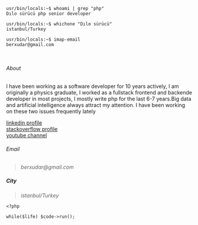 

 
 ```console
 usr/bin/locals:~$ whoami | grep "php"
 Dılo sürücü php senior developer

 usr/bin/locals:~$ whichone "Dılo sürücü"
 istanbul/Turkey

usr/bin/locals:~$ imap-email 
 berxudar@gmail.com



 ```

###### About 
I have been working as a software developer for 10 years actively, I am originally a physics graduate, I worked as a fullstack frontend and backende developer in most projects, I mostly write php for the last 6-7 years.Big data and artificial intelligence always attract my attention. I have been working on these two issues frequently lately

[linkedin profile](https://www.linkedin.com/in/dilosurucu/) <br>
[stackoverflow profile](https://stackoverflow.com/users/5582655/d%c4%b1lo-s%c3%bcr%c3%bcc%c3%bc) <br>
[youtube channel](https://www.youtube.com/c/d%C4%B1los%C3%BCr%C3%BCc%C3%BC/videos)


###### Email

>_berxudar@gmail.com_ <br>

##### City
>_istanbul/Turkey_
```
<?php

while($life) $code->run();


```
